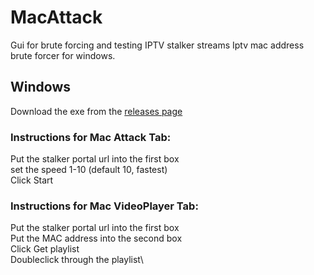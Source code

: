 # MacAttack
Gui for brute forcing and testing IPTV stalker streams
Iptv mac address brute forcer for windows.

## Windows
Download the exe from the [releases page](https://github.com/Evilvir-us/MacAttack/releases) 

### Instructions for Mac Attack Tab:
Put the stalker portal url into the first box\
set the speed 1-10 (default 10, fastest)\
Click Start

### Instructions for Mac VideoPlayer Tab:
Put the stalker portal url into the first box\
Put the MAC address into the second box\
Click Get playlist\
Doubleclick through the playlist\
